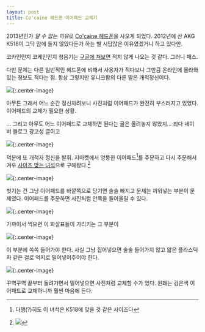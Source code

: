 ```yaml
---
layout: post
title: Co'caine 헤드폰 이어패드 교체기
---
```


2013년인가 *알 수 없는 이유*로 [Co'caine 헤드폰](http://www.co-caine.eu/en/home.html)을 사오게 되었다. 2012년에 산 AKG K518이 그닥 맘에 들지 않았다든가 하는 별 시답잖은 이유였겠거니 하고 있다만.

코카인인지 코케인인지 청음기는 [구글에 쳐보면](https://lmgtfy.com/?q=코케인%20헤드폰) 적지 않게 나오는 것 같다. 그러니 패스.

다만 문제는 다른 일반적인 헤드폰에 비해서 사용자가 적다보니 그만큼 온라인에 올라와 있는 정보도 적다는 점. 항상 그렇지만 유니크함의 다른 말은 개척정신이다.

![](http://d.pr/i/01l1a+){:.center-image}

아무튼 그래서 어느 순간 정신차려보니 사진처럼 이어패드가 완전히 부스러지고 있었다. 이어패드의 교체가 필요한 상황.

… 그리고 아무도 어느 이어패드로 교체하면 된다는 글은 올려놓지 않았지... 죄다 네이버 블로그 광고성 글이고

![](https://d.pr/i/aqosy+){:.center-image}

덕분에 또 개척자 정신을 발휘. 지마켓에서 엉뚱한 이어패드[^1]를 주문하고 다시 주문해서 겨우 [사이즈 맞는 녀석](http://item.gmarket.co.kr/detailview/item.asp?goodscode=214956034)으로 구해왔다.[^2]

[^1]: 다행(?)히도 이 녀석은 K518에 맞을 것 같은 사이즈다

[^2]: ![](http://d.pr/i/LjAGhz+)

![](http://d.pr/i/Tl5arm+){:.center-image}

벗기는 건 그냥 이어패드를 바깥쪽으로 당기면 술술 빠지고 문제는 끼워넣는 부분이 문제였다. 이어패드를 주문하면 사진처럼 안쪽을 들어올릴 수 있다.

![](http://d.pr/i/WLxdYO+){:.center-image}

가까이서 찍으면 이 화살표들이 가리키는 그 부분이

![](http://d.pr/i/lXZPlZ+){:.center-image}

이 부분에 쏙쏙 들어가야 한다. 사실 그냥 집어넣으면 술술 들어가지 않고 얇은 플라스틱 자 같은 걸로 억지로 밀어넣어주어야 한다.

![](http://d.pr/i/YHOvyj+){:.center-image}

꾸역꾸역 끝부터 돌려가면서 밀어넣으면 사진처럼 교체할 수가 있다. 원래는 검은색 이어패드로 교체하니까 훨씬 마음에 든다.